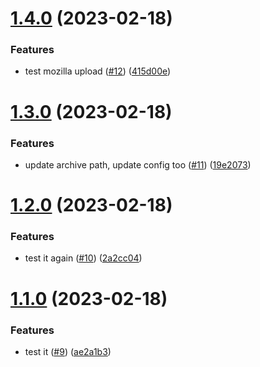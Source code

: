 # [1.4.0](https://github.com/mattkeeler/firefox-subseven-theme/compare/1.3.0...1.4.0) (2023-02-18)


### Features

* test mozilla upload ([#12](https://github.com/mattkeeler/firefox-subseven-theme/issues/12)) ([415d00e](https://github.com/mattkeeler/firefox-subseven-theme/commit/415d00ec745ee7a4192cfcdf9f007cddf8ba260c))

# [1.3.0](https://github.com/mattkeeler/firefox-subseven-theme/compare/1.2.0...1.3.0) (2023-02-18)


### Features

* update archive path, update config too ([#11](https://github.com/mattkeeler/firefox-subseven-theme/issues/11)) ([19e2073](https://github.com/mattkeeler/firefox-subseven-theme/commit/19e20737129f449fdb12cf1253f24ff93fcd49b3))

# [1.2.0](https://github.com/mattkeeler/firefox-subseven-theme/compare/1.1.0...1.2.0) (2023-02-18)


### Features

* test it again ([#10](https://github.com/mattkeeler/firefox-subseven-theme/issues/10)) ([2a2cc04](https://github.com/mattkeeler/firefox-subseven-theme/commit/2a2cc04a065f7fc8f81a5a791fd7cd77f3304fa8))

# [1.1.0](https://github.com/mattkeeler/firefox-subseven-theme/compare/v1.0.0...1.1.0) (2023-02-18)


### Features

* test it ([#9](https://github.com/mattkeeler/firefox-subseven-theme/issues/9)) ([ae2a1b3](https://github.com/mattkeeler/firefox-subseven-theme/commit/ae2a1b361edd8254164676fb3bd9b031b5032a91))
